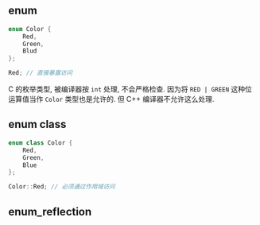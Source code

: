 ## enum

```c
enum Color {
	Red,
	Green,
	Blud
};

Red; // 直接暴露访问
```

C 的枚举类型, 被编译器按 `int` 处理, 不会严格检查. 因为将 `RED | GREEN` 这种位运算值当作 `Color` 类型也是允许的. 但 C++ 编译器不允许这么处理.

## enum class

```cpp
enum class Color {
	Red,
	Green,
	Blue 
};

Color::Red; // 必须通过作用域访问
```

## enum_reflection 

